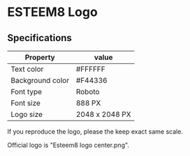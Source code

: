 # ESTEEM8 Logo

## Specifications

Property | value
--- | ---
Text color | #FFFFFF
Background color | #F44336
Font type | Roboto
Font size | 888 PX
Logo size | 2048 x 2048 PX

If you reproduce the logo, please the keep exact same scale.

Official logo is "Esteem8 logo center.png".
